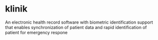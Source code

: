 # klinik
An electronic health record software with biometric identification support that enables synchronization of patient data and rapid identification of patient for emergency respone
